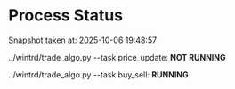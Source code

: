 # Process Status

Snapshot taken at: 2025-10-06 19:48:57

../wintrd/trade_algo.py --task price_update: **NOT RUNNING**

../wintrd/trade_algo.py --task buy_sell: **RUNNING**

